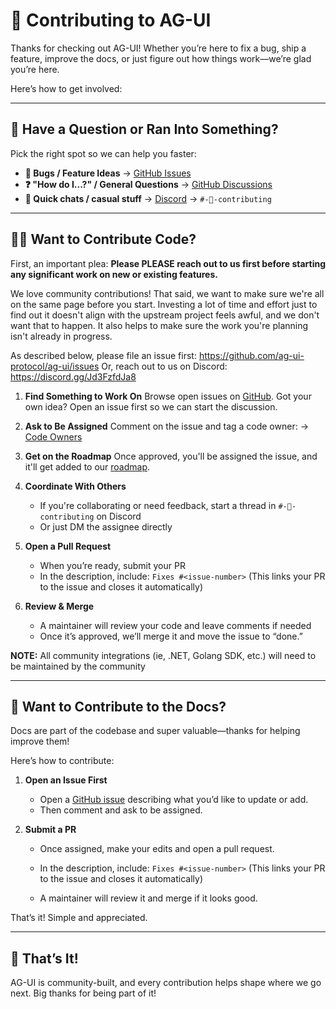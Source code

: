 # 👋 Contributing to AG-UI

Thanks for checking out AG-UI! Whether you’re here to fix a bug, ship a feature, improve the docs, or just figure out how things work—we’re glad you’re here.

Here’s how to get involved:

---

## 🤔 Have a Question or Ran Into Something?

Pick the right spot so we can help you faster:

- **🐛 Bugs / Feature Ideas** → [GitHub Issues](https://github.com/ag-ui-protocol/ag-ui/issues)
- **❓ "How do I...?" / General Questions** → [GitHub Discussions](https://github.com/ag-ui-protocol/ag-ui/discussions)
- **💬 Quick chats / casual stuff** → [Discord](https://discord.gg/Jd3FzfdJa8) → `#-💎-contributing`

---

## 🧑‍💻 Want to Contribute Code?

First, an important plea:
**Please PLEASE reach out to us first before starting any significant work on new or existing features.**

We love community contributions! That said, we want to make sure we're all on the same page before you start.
Investing a lot of time and effort just to find out it doesn't align with the upstream project feels awful, and we don't want that to happen.
It also helps to make sure the work you're planning isn't already in progress.

As described below, please file an issue first: https://github.com/ag-ui-protocol/ag-ui/issues
Or, reach out to us on Discord: https://discord.gg/Jd3FzfdJa8

1. **Find Something to Work On**
   Browse open issues on [GitHub](https://github.com/ag-ui-protocol/ag-ui/issues).
   Got your own idea? Open an issue first so we can start the discussion.

2. **Ask to Be Assigned**
   Comment on the issue and tag a code owner:
   → [Code Owners](https://github.com/ag-ui-protocol/ag-ui/blob/main/.github/CODEOWNERS)

3. **Get on the Roadmap**
   Once approved, you'll be assigned the issue, and it'll get added to our [roadmap](https://github.com/orgs/ag-ui-protocol/projects/1).

4. **Coordinate With Others**
   - If you're collaborating or need feedback, start a thread in `#-💎-contributing` on Discord
   - Or just DM the assignee directly

5. **Open a Pull Request**
   - When you’re ready, submit your PR
   - In the description, include: `Fixes #<issue-number>`
     (This links your PR to the issue and closes it automatically)

6. **Review & Merge**
   - A maintainer will review your code and leave comments if needed
   - Once it’s approved, we’ll merge it and move the issue to “done.”

**NOTE:** All community integrations (ie, .NET, Golang SDK, etc.) will need to be maintained by the community

---

## 📝 Want to Contribute to the Docs?

Docs are part of the codebase and super valuable—thanks for helping improve them!

Here’s how to contribute:

1. **Open an Issue First**
   - Open a [GitHub issue](https://github.com/ag-ui-protocol/ag-ui/issues) describing what you’d like to update or add.
   - Then comment and ask to be assigned.

2. **Submit a PR**
   - Once assigned, make your edits and open a pull request.
   - In the description, include: `Fixes #<issue-number>`
     (This links your PR to the issue and closes it automatically)

   - A maintainer will review it and merge if it looks good.

That’s it! Simple and appreciated.

---

## 🙌 That’s It!

AG-UI is community-built, and every contribution helps shape where we go next.
Big thanks for being part of it!
